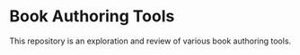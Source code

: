 # Book Authoring Tools

This repository is an exploration and review of various book authoring tools.
